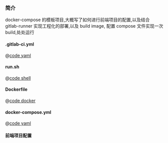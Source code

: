 ### 简介
docker-compose 的模板项目,大概写了如何进行前端项目的配置,以及结合 gitlab-runner 实现工程化的部署,以及 build image, 配置 compose 文件实现一次 build,处处运行

####  .gitlab-ci.yml
@[code yaml](./docker/.gitlab-ci.yml)


####  run.sh
@[code shell](./docker/run.sh)



####  Dockerfile
@[code docker](./docker/Dockerfile)



####  docker-compose.yml
@[code yaml](./docker/docker-compose.yml)

#### 前端项目配置
